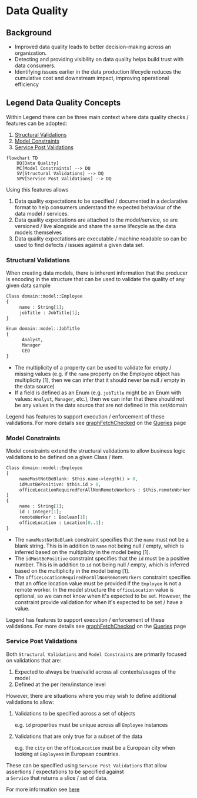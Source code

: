 # Data Quality

## Background
- Improved data quality leads to better decision-making across an organization.
- Detecting and providing visibility on data quality helps build trust with data consumers.
- Identifying issues earlier in the data production lifecycle reduces the cumulative 
 cost and downstream impact, improving operational efficiency

## Legend Data Quality Concepts
Within Legend there can be three main context where data quality checks / features can be 
adopted:
1. [Structural Validations](#structural-validations)
2. [Model Constraints](#model-constraints)
3. [Service Post Validations](#service-post-validations)

```mermaid
flowchart TD
    DQ[Data Quality] 
    MC[Model Constraints] --> DQ
    SV[Structural Validations] --> DQ
    SPV[Service Post Validations] --> DQ
```

Using this features allows 
1. Data quality expectations to be specified / documented in a declarative format to help consumers understand 
   the expected behaviour of the data model / services.
2. Data quality expectations are attached to the model/service, so are versioned / live alongside  and share the same 
   lifecycle as the data models themselves
3. Data quality expectations are executable / machine readable so can be used to find defects / issues against a 
   given data set.

### Structural Validations

When creating data models, there is inherent information that the producer is encoding in the structure 
that can be used to validate the quality of any given data sample 
``` pure
Class domain::model::Employee 
{
     name : String[1];
     jobTitle : JobTitle[1];
}

Enum domain::model::JobTitle
{
      Analyst,
      Manager
      CEO
}
```
- The multiplicity of a property can be used to validate for empty / missing values (e.g. if the `name` property 
  on the Employee object has multiplicity [1], then we can infer that it should never be null / empty in the data 
  source)
- If a field is defined as an Enum (e.g. `jobTitle` might be an Enum with values: `Analyst`, `Manager`, etc.), then we
  can infer that there should not be any values in the data source that are not defined in this set/domain
  
Legend has features to support execution / enforcement of these validations.  For more details see 
[graphFetchChecked](../queries/queries.md#checked-graphfetch-graphfetchchecked-graphfetchunexpanded-graphfetchcheckedunexpanded)
on the [Queries](../queries/queries.md) page


### Model Constraints

Model constraints extend the structural validations to allow business logic validations to be defined on
a given Class / item.  

```pure
Class domain::model::Employee
[
     nameMustNotBeBlank: $this.name->length() > 0,
     idMustBePositive: $this.id > 0,
     officeLocationRequiredForAllNonRemoteWorkers : $this.remoteWorker || $this.officeLocation->isNotEmpty()
] 
{
     name : String[1];
     id : Integer[1];
     remoteWorker : Boolean[1];
     officeLocation : Location[0..1]; 
}
```

- The `nameMustNotBeBlank` constraint specifies that the `name` must not be a blank string.  This is in addition to
  `name` not being null / empty, which is inferred based on the multiplicity in the model being [1]. 
- The `idMustBePositive` constraint specifies that the `id` must be a positive number.  This is in addition to
  `id` not being null / empty, which is inferred based on the multiplicity in the model being [1].
- The `officeLocationRequiredForAllNonRemoteWorkers` constraint specifies that an office location value must be provided
  if the `Employee` is not a remote worker.  In the model structure the `officeLocation` value is optional, so we 
  can not know when it's expected to be set.  However, the constraint provide validation for when it's expected to be
  set / have a value.

Legend has features to support execution / enforcement of these validations.  For more details see
[graphFetchChecked](../queries/queries.md#checked-graphfetch-graphfetchchecked-graphfetchunexpanded-graphfetchcheckedunexpanded)
on the [Queries](../queries/queries.md) page
 
### Service Post Validations

Both `Structural Validations` and `Model Constraints` are primarily focused on validations that are:
1. Expected to always be true/valid across all contexts/usages of the model
2. Defined at the per item/instance level

However, there are situations where you may wish to define additional validations to allow:
1. Validations to be specified across a set of objects

   e.g. `id` properties must be unique across all `Employee` instances
2. Validations that are only true for a subset of the data

   e.g. the `city` on the `officeLocation` must be a European city when looking at `Employee`s in European countries.

These can be specified using `Service Post Validations` that allow assertions / expectations to be specified against  
a `Service` that returns a slice / set of data.

For more information see [here](./service-post-validations.md)